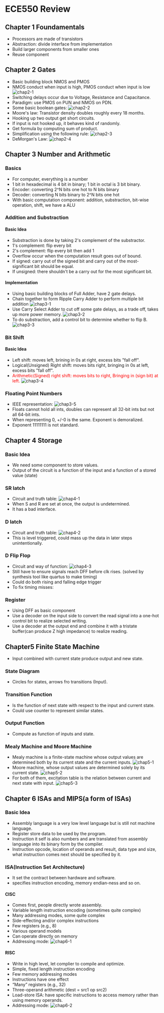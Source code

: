 # ECE550 Review

## Chapter 1 Foundamentals
- Processors are made of transistors
- Abstraction: divide interface from implementation
- Build larger components from smaller ones
- Reuse component

## Chapter 2 Gates
- Basic building block NMOS and PMOS
- NMOS conduct when input is high, PMOS conduct when input is low
![chap2-1](https://github.com/X-mei/ECE550-Review-Pic/blob/main/chap2-1.png?raw=true)
- Switching delays occur due to Voltage, Resistance and Capacitance.
- Paradigm: use PMOS on PUN and NMOS on PDN.
- Some basic boolean gates:
![chap2-2](https://github.com/X-mei/ECE550-Review-Pic/blob/main/chap2-2.png?raw=true)
- Moore's law: Transistor density doubles roughly every 18 months.
- Hooking up two output get short circuits.
- If input is not hooked up, it behaves kind of randomly.
- Get formula by computing sum of product.
- Simplification using the following rule: 
![chap2-3](https://github.com/X-mei/ECE550-Review-Pic/blob/main/chap2-3.png?raw=true)
- DeMorgan's Law:
![chap2-4](https://github.com/X-mei/ECE550-Review-Pic/blob/main/chap2-4.png?raw=true)

## Chapter 3 Number and Arithmetic
### Basics
- For computer, everything is a number
- 1 bit in hexadecimal is 4 bit in binary; 1 bit in octal is 3 bit binary.
- Encoder: converting 2^N bits one hot to N bits binary
- Decoder: converting N bits binary to 2^N bits one hot
- With basic computation component: addition, substraction, bit-wise operation, shift, we have a ALU
### Addition and Substraction
#### Basic Idea
- Substraction is done by taking 2's complement of the substractor.
- 1's complement: flip every bit
- 2's complement: flip every bit then add 1
- Overflow occur when the computation result goes out of bound.
- If signed: carry out of the signed bit and carry out of the most-significant bit should be equal.
- If unsigned: there shouldn't be a carry out for the most significant bit.
#### Implementation
- Using basic building blocks of Full Adder, have 2 gate delays.
- Chain together to form Ripple Carry Adder to perform multiple bit addition
![chap3-1]()
- Use Carry Select Adder to cut off some gate delays, as a trade off, takes up more power memory.
![chap3-2]()
- To do substraction, add a control bit to determine whether to flip B.
![chap3-3]()
### Bit Shift
#### Basic Idea
- Left shift: moves left, brining in 0s at right, excess bits "fall off".
- Logical(Unsigned) Right shift: moves bits right, bringing in 0s at left, excess bits "fall off".
- <font color=red>Arithmetic(Signed) right shift: moves bits to right, Bringing in (sign bit) at left.</font>
![chap3-4]()

### Floating Point Numbers
- IEEE representation: 
![chap3-5]()
- Floats cannot hold all ints, doubles can represent all 32-bit ints but not all 64-bit ints.
- When representing 0, +/-0 is the same. Exponent is demoralized.
- Exponent 11111111 is not standard.

## Chapter 4 Storage
### Basic Idea
- We need some component to store values.
- Output of the circuit is a function of the input and a function of a stored value (state)
### SR latch
- Circuit and truth table:
![chap4-1]()
- When S and R are set at once, the output is undetermined.
- It has a bad interface.
### D latch
- Circuit and truth table:
![chap4-2]()
- This is level triggered, could mass up the data in later steps unintentionally.
### D Flip Flop
- Circuit and way of function:
![chap4-3]()
- Still have to ensure signals reach DFF before clk rises. (solved by synthesis tool like quartus to make timing)
- Could do both rising and falling edge trigger
- To fix timing misses: 
### Register
- Using DFF as basic component
- Use a decoder on the input side to convert the read signal into a one-hot control bit to realize selected writing.
- Use a decoder at the output end and combine it with a tristate buffer(can produce Z high impedance) to realize reading.
## Chapter5 Finite State Machine
- Input combined with current state produce output and new state.
### State Diagram
- Circles for states, arrows fro transitions (Input).
### Transition Function
- Is the function of next state with respect to the input and current state.
- Could use counter to represent similar states.
### Output Function
- Compute as function of inputs and state.
### Mealy Machine and Moore Machine
- Mealy machine is a finite-state machine whose output values are determined both by its current state and the current inputs.
![chap5-1]()
- Moore machine, whose output values are determined solely by its current state.
![chap5-2]()
- For both of them, excitation table is the relation between current and next state with input.
![chap5-3]()
## Chapter 6 ISAs and MIPS(a form of ISAs)
### Basic Idea
- Assembly language is a very low level language but is still not machine language.
- Register store data to be used by the program.
- Instruction it self is also numbers and are translated from assembly language into its binary form by the compiler.
- Instruction opcode, location of operands and result, data type and size, what instruction comes next should be specified by it.
### ISA(Instruction Set Architecture)
- It set the contract between hardware and software.
- specifies instruction encoding, memory endian-ness and so on.
#### CISC
- Comes first, people directly wrote assembly.
- Variable length instruction encoding (sometimes quite complex)
- Many addressing modes, some quite complex
- Side-effecting and/or complex instructions
- Few registers (e.g., 8)
- Various operand models
- Can operate directly on memory
- Addressing mode:
![chap6-1]()
#### RISC
- Write in high level, let complier to compile and optimize.
- Simple, fixed length instruction encoding
- Few memory addressing modes
- Instructions have one effect
- “Many” registers (e.g., 32)
- Three-operand arithmetic (dest = src1 op src2)
- Load-store ISA: have specific instructions to access memory rather than using memory operands.
- Addressing mode:
![chap6-2]()
